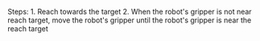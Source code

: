 

Steps:  1. Reach towards the target  2. When the robot's gripper is not near reach target, move the robot's gripper until the robot's gripper is near the reach target